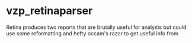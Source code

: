 vzp_retinaparser
================

Retina produces two reports that are brutally useful for analysts but could use some reformatting and hefty occam's razor to get useful info from

